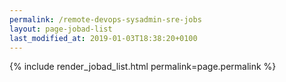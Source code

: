 ```yaml
---
permalink: /remote-devops-sysadmin-sre-jobs
layout: page-jobad-list
last_modified_at: 2019-01-03T18:38:20+0100
---
```

{% include render_jobad_list.html permalink=page.permalink %}
